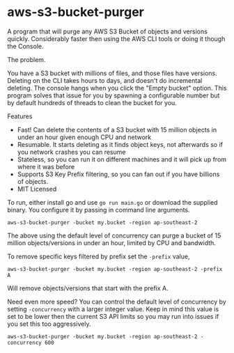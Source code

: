 # aws-s3-bucket-purger

A program that will purge any AWS S3 Bucket of objects and versions quickly. Considerably faster then using the AWS CLI tools or doing it though the Console.

The problem.

You have a S3 bucket with millions of files, and those files have versions. Deleting on the CLI takes hours to days, and doesn't do incremental deleting. The console hangs when you click the "Empty bucket" option. This program solves that issue for you by spawning a configurable number but by default hundreds of threads to clean the bucket for you.

Features

 - Fast! Can delete the contents of a S3 bucket with 15 million objects in under an hour given enough CPU and network
 - Resumable. It starts deleting as it finds object keys, not afterwards so if you network crashes you can resume
 - Stateless, so you can run it on different machines and it will pick up from where it was before
 - Supports S3 Key Prefix filtering, so you can fan out if you have billions of objects.
 - MIT Licensed

To run, either install go and use `go run main.go` or download the supplied binary. You configure it by passing in command line arguments.

```
aws-s3-bucket-purger -bucket my.bucket -region ap-southeast-2
```

The above using the default level of concurrency can purge a bucket of 15 million objects/versions in under an
hour, limited by CPU and bandwidth.

To remove specific keys filtered by prefix set the `-prefix` value,

```
aws-s3-bucket-purger -bucket my.bucket -region ap-southeast-2 -prefix A
```

Will remove objects/versions that start with the prefix A.

Need even more speed? You can control the default level of concurrency by setting `-concurrency` with a larger integer value. Keep in mind this value is set to be lower then the current S3 API limits so you may run into issues if you set this too aggressively.

```
aws-s3-bucket-purger -bucket my.bucket -region ap-southeast-2 -concurrency 600
```

